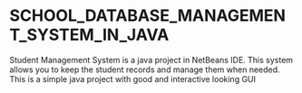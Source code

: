 # SCHOOL_DATABASE_MANAGEMENT_SYSTEM_IN_JAVA
Student Management System is a java project in NetBeans IDE. This system allows you to keep the student records and manage them when needed. This is a simple java project with good and interactive looking GUI
